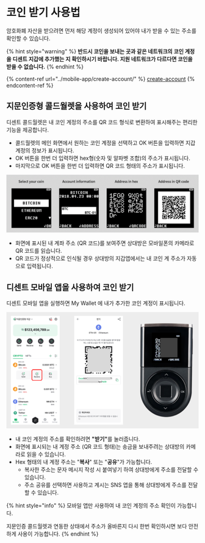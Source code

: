 # 코인 받기 사용법

암호화폐 자산을 받으려면 먼저 해당 계정이 생성되어 있어야 내가 받을 수 있는 주소를 확인할 수 있습니다.

{% hint style="warning" %}
**반드시 코인을 보내는 곳과 같은 네트워크의 코인 계정을 디센트 지갑에 추가했는 지 확인하시기 바랍니다. 지원 네트워크가 다르다면 코인을 받을 수 없습니다.**
{% endhint %}

{% content-ref url="../mobile-app/create-account/" %}
[create-account](../mobile-app/create-account/)
{% endcontent-ref %}

## 지문인증형 콜드월렛을 사용하여 코인 받기 <a href="#receive-on-biometric-wallet" id="receive-on-biometric-wallet"></a>

디센트 콜드월렛은 내 코인 계정의 주소를 QR 코드 형식로 변환하여 표시해주는 편리한 기능을 제공합니다.   &#x20;

* 콜드월렛의 메인 화면에서 원하는 코인 계정을 선택하고 OK 버튼을 입력하면 지갑 계정의 정보가 표시됩니다.&#x20;
* OK 버튼을 한번 더 입력하면 hex형(숫자 및 알파벳 조합)의 주소가 표시됩니다.
* 마지막으로 OK 버튼을 한번 더 입력하면 QR 코드 형태의 주소가 표시됩니다.

<div align="left"><img src="../.gitbook/assets/3 (10).png" alt=""></div>

* 화면에 표시된 내 계좌 주소 (QR 코드)를 보여주면 상대방은 모바일폰의 카메라로 QR 코드를 읽습니다.
* QR 코드가 정상적으로 인식될 경우 상대방의 지갑앱에서는 내 코인 계 주소가 자동으로 입력됩니다.&#x20;

## 디센트 모바일 앱을 사용하여 코인 받기 <a href="#receive-on-mobile-app" id="receive-on-mobile-app"></a>

디센트 모바일 앱을 실행하면 My Wallet 에 내가 추가한 코인 계정이 표시됩니다. &#x20;

<div align="left"><img src="../.gitbook/assets/1 (16).png" alt=""></div>

* 내 코인 계정의 주소를 확인하려면 **"받기"**&#xB97C; 눌러줍니다.
* 화면에 표시되는 내 계정 주소 (QR 코드 형태)는 송금을 보내주려는 상대방의 카메라로 읽을 수 있습니다.
* Hex 형태의 내 계정 주소는 "**복사**" 또는 "**공유**"가 가능합니다.&#x20;
  * 복사한 주소는 문자 메시지 작성 시 붙여넣기 하여 상대방에게 주소를 전달할 수 있습니다.
  * 주소 공유를 선택하면 사용하고 계시는 SNS 앱을 통해 상대방에게 주소를 전달할 수 있습니다.

{% hint style="info" %}
모바일 앱만 사용하여 내 코인 계정의 주소 확인이 가능합니다.&#x20;

지문인증 콜드월렛과 연동한 상태에서 주소가 올바른지 다시 한번 확인하시면 보다 안전하게 사용이 가능합니다.
{% endhint %}
